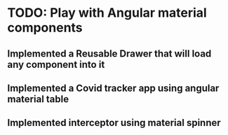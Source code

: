 # TODO: Play with Angular material components

## Implemented a Reusable Drawer that will load any component into it

## Implemented a Covid tracker app using angular material table

## Implemented interceptor using material spinner


